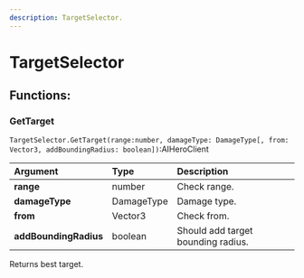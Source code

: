 ```yaml
---
description: TargetSelector.
---
```


# TargetSelector

## Functions: <a id="functions"></a>

### GetTarget

`TargetSelector.GetTarget(range:number, damageType: DamageType[, from: Vector3, addBoundingRadius: boolean])`:AIHeroClient

| Argument | Type | Description |
| :--- | :--- | :--- |
| **range** | number | Check range. |
| **damageType** | DamageType | Damage type. |
| **from** | Vector3 | Check from. |
| **addBoundingRadius** | boolean | Should add target bounding radius. |

Returns best target.

**​**‌



